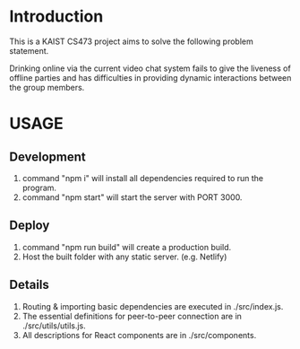 # Introduction

This is a KAIST CS473 project aims to solve the following problem statement.

Drinking online via the current video chat system fails to give the liveness of offline parties and has difficulties in providing dynamic interactions between the group members.

# USAGE

## Development

1. command "npm i" will install all dependencies required to run the program.
2. command "npm start" will start the server with PORT 3000.

## Deploy

1. command "npm run build" will create a production build.
2. Host the built folder with any static server. (e.g. Netlify)

## Details

1. Routing & importing basic dependencies are executed in ./src/index.js.
2. The essential definitions for peer-to-peer connection are in ./src/utils/utils.js.
3. All descriptions for React components are in ./src/components.